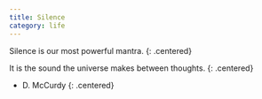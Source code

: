 ```yaml
---
title: Silence
category: life
---
```


Silence
is our most powerful mantra.
{: .centered}

It is the sound
the universe makes
between thoughts.
{: .centered}

- D. McCurdy
{: .centered}

